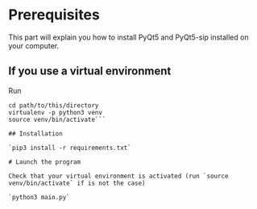# Prerequisites

This part will explain you how to install PyQt5 and PyQt5-sip installed on your computer.

## If you use a virtual environment

Run

```sudo pip install virtualenv
cd path/to/this/directory
virtualenv -p python3 venv
source venv/bin/activate```

## Installation

`pip3 install -r requirements.txt`

# Launch the program

Check that your virtual environment is activated (run `source venv/bin/activate` if is not the case)

`python3 main.py`
